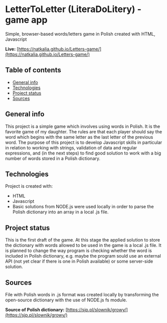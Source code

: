 # LetterToLetter (LiteraDoLitery) - game app
Simple, browser-based words/letters game in Polish created with HTML, Javascript

**Live:** [https://natkalia.github.io/Letters-game/](https://natkalia.github.io/Letters-game/)

## Table of contents
* [General info](#general-info)
* [Technologies](#technologies)
* [Project status](#project-status)
* [Sources](#sources)

## General info
This project is a simple game which involves using words in Polish. It is the favorite game of my daughter.
The rules are that each player should say the word which begins with the same letter as the last letter of the previous word.
The purpose of this project is to develop Javascript skills in particular in relation to working with strings, validation of data and regular expressions, and (in the next steps) to find good solution to work with a big number of words stored in a Polish dictionary.
	
## Technologies
Project is created with:
* HTML
* Javascript
* Basic solutions from NODE.js were used locally in order to parse the Polish dictionary into an array in a local .js file.

## Project status
This is the first draft of the game.
At this stage the applied solution to store the dictionary with words allowed to be used in the game is a local .js file. It is planned to change the way program is checking whether the word is included in Polish dictionary, e.g. maybe the program sould use an external API (not yet clear if there is one in Polish available) or some server-side solution.

## Sources
File with Polish words in .js format was created locally by transforming the open-source dictionary with the use of NODE.js fs module.

**Source of Polish dictionary:** [https://sjp.pl/slownik/growy/](https://sjp.pl/slownik/growy/)
 
